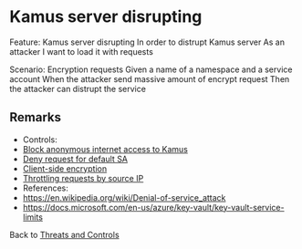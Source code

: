 # Kamus server disrupting

Feature: Kamus server disrupting
  In order to distrupt Kamus server
  As an attacker
  I want to load it with requests

  Scenario: Encryption requests
    Given a name of a namespace and a service account
    When the attacker send massive amount of encrypt request
    Then the attacker can distrupt the service

## Remarks

* Controls:
 * [Block anonymous internet access to Kamus](/docs/threatmodeling/controls/encryption/block_internet_access)
 * [Deny request for default SA](/docs/threatmodeling/controls/encryption/deny_default_sa)
 * [Client-side encryption](/docs/threatmodeling/controls/encryption/client_side_encryption)
 * [Throttling requests by source IP](/docs/threatmodeling/controls/encryption/ip_throttling)
*  References: 
 * https://en.wikipedia.org/wiki/Denial-of-service_attack
 * https://docs.microsoft.com/en-us/azure/key-vault/key-vault-service-limits

Back to [Threats and Controls](/docs/threatmodeling/threats_controls)